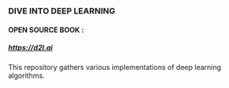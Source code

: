 ### DIVE INTO DEEP LEARNING

#### OPEN SOURCE BOOK :
##### https://d2l.ai

This repository gathers various implementations of deep learning algorithms.


